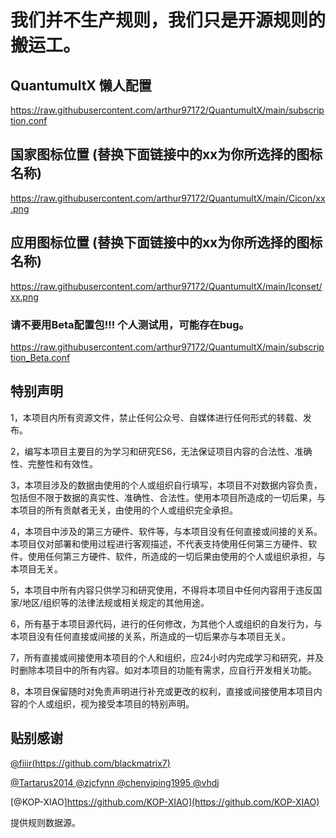 # 我们并不生产规则，我们只是开源规则的搬运工。

## QuantumultX 懒人配置
https://raw.githubusercontent.com/arthur97172/QuantumultX/main/subscription.conf

## 国家图标位置 (替换下面链接中的xx为你所选择的图标名称)

https://raw.githubusercontent.com/arthur97172/QuantumultX/main/Cicon/xx.png

## 应用图标位置 (替换下面链接中的xx为你所选择的图标名称)

https://raw.githubusercontent.com/arthur97172/QuantumultX/main/Iconset/xx.png


### 请不要用Beta配置包!!! 个人测试用，可能存在bug。
https://raw.githubusercontent.com/arthur97172/QuantumultX/main/subscription_Beta.conf


## 特别声明
1，本项目内所有资源文件，禁止任何公众号、自媒体进行任何形式的转载、发布。

2，编写本项目主要目的为学习和研究ES6，无法保证项目内容的合法性、准确性、完整性和有效性。

3，本项目涉及的数据由使用的个人或组织自行填写，本项目不对数据内容负责，包括但不限于数据的真实性、准确性、合法性。使用本项目所造成的一切后果，与本项目的所有贡献者无关，由使用的个人或组织完全承担。

4，本项目中涉及的第三方硬件、软件等，与本项目没有任何直接或间接的关系。本项目仅对部署和使用过程进行客观描述，不代表支持使用任何第三方硬件、软件。使用任何第三方硬件、软件，所造成的一切后果由使用的个人或组织承担，与本项目无关。

5，本项目中所有内容只供学习和研究使用，不得将本项目中任何内容用于违反国家/地区/组织等的法律法规或相关规定的其他用途。

6，所有基于本项目源代码，进行的任何修改，为其他个人或组织的自发行为，与本项目没有任何直接或间接的关系，所造成的一切后果亦与本项目无关。

7，所有直接或间接使用本项目的个人和组织，应24小时内完成学习和研究，并及时删除本项目中的所有内容。如对本项目的功能有需求，应自行开发相关功能。

8，本项目保留随时对免责声明进行补充或更改的权利，直接或间接使用本项目内容的个人或组织，视为接受本项目的特别声明。


## 贴别感谢

[@fiiir(https://github.com/blackmatrix7)](https://github.com/blackmatrix7)

[@Tartarus2014 @zjcfynn @chenyiping1995 @vhdj](https://github.com/Centralmatrix3)

[@KOP-XIAO]https://github.com/KOP-XIAO](https://github.com/KOP-XIAO)

提供规则数据源。
